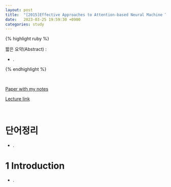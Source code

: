 ```yaml
---
layout: post
title:  "[2015]Effective Approaches to Attention-based Neural Machine Translation"
date:   2023-03-25 19:59:30 +0900
categories: study
---
```







{% highlight ruby %}


짧은 요약(Abstract) :    
* .  




{% endhighlight %}  

<br/>


[Paper with my notes](https://drive.google.com/drive/folders/1pGtzNyK5IkgwWkjayZVsoc6ryOpl986-?usp=sharing)  


[Lecture link](https://vimeo.com/162101582)  

<br/>

# 단어정리  
* .   

   

# 1 Introduction  
* .   
